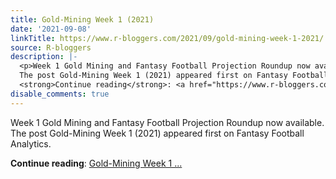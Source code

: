 ```yaml
---
title: Gold-Mining Week 1 (2021)
date: '2021-09-08'
linkTitle: https://www.r-bloggers.com/2021/09/gold-mining-week-1-2021/
source: R-bloggers
description: |-
  <p>Week 1 Gold Mining and Fantasy Football Projection Roundup now available.<br />
  The post Gold-Mining Week 1 (2021) appeared first on Fantasy Football Analytics.</p>
  <strong>Continue reading</strong>: <a href="https://www.r-bloggers.com/2021/09/gold-mining-week-1-2021/">Gold-Mining Week 1 ...
disable_comments: true
---
```

<p>Week 1 Gold Mining and Fantasy Football Projection Roundup now available.<br />
The post Gold-Mining Week 1 (2021) appeared first on Fantasy Football Analytics.</p>
<strong>Continue reading</strong>: <a href="https://www.r-bloggers.com/2021/09/gold-mining-week-1-2021/">Gold-Mining Week 1 ...